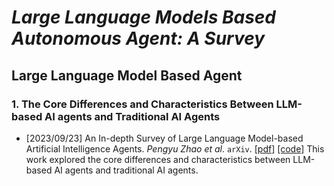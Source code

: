 # _Large Language Models Based Autonomous Agent: A Survey_

## **Large Language Model Based Agent**

### 1. The Core Differences and Characteristics Between LLM-based AI agents and Traditional AI Agents

+ [2023/09/23] An In-depth Survey of Large Language Model-based Artificial Intelligence Agents. _Pengyu Zhao et al_. `arXiv`. [\[pdf\]](https://arxiv.org/pdf/2308.08239.pdf) [\[code\]](https://arxiv.org/pdf/2308.08239.pdf)
 This work explored the core differences and characteristics between LLM-based AI agents and traditional AI agents.
